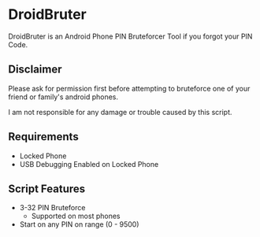 # DroidBruter
DroidBruter is an Android Phone PIN Bruteforcer Tool if you forgot your PIN Code.

## Disclaimer
Please ask for permission first before attempting to bruteforce one of your friend or family's android phones.

I am not responsible for any damage or trouble caused by this script.

## Requirements
* Locked Phone
* USB Debugging Enabled on Locked Phone

## Script Features
* 3-32 PIN Bruteforce
  * Supported on most phones
* Start on any PIN on range (0 - 9500)
